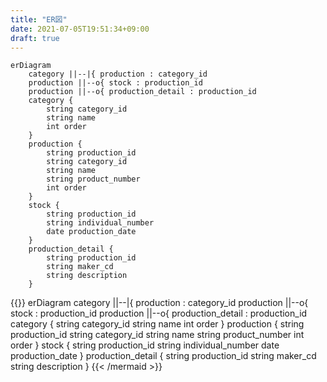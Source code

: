 ```yaml
---
title: "ER図"
date: 2021-07-05T19:51:34+09:00
draft: true
---
```


```text
erDiagram
    category ||--|{ production : category_id
    production ||--o{ stock : production_id
    production ||--o{ production_detail : production_id
    category {
        string category_id
        string name
        int order
    }
    production {
        string production_id
        string category_id
        string name
        string product_number
        int order
    }
    stock {
        string production_id
        string individual_number
        date production_date
    }
    production_detail {
        string production_id
        string maker_cd
        string description
    }
```

{{<mermaid align="left">}}
erDiagram
    category ||--|{ production : category_id
    production ||--o{ stock : production_id
    production ||--o{ production_detail : production_id
    category {
        string category_id
        string name
        int order
    }
    production {
        string production_id
        string category_id
        string name
        string product_number
        int order
    }
    stock {
        string production_id
        string individual_number
        date production_date
    }
    production_detail {
        string production_id
        string maker_cd
        string description
    }
{{< /mermaid >}}
